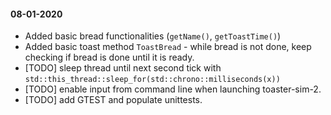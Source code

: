 #### 08-01-2020
* Added basic bread functionalities (`getName()`, `getToastTime()`)
* Added basic toast method `ToastBread` - while bread is not done, keep checking if bread is done until it is ready.
* [TODO] sleep thread until next second tick with `std::this_thread::sleep_for(std::chrono::milliseconds(x))`
* [TODO] enable input from command line when launching toaster-sim-2.
* [TODO] add GTEST and populate unittests.